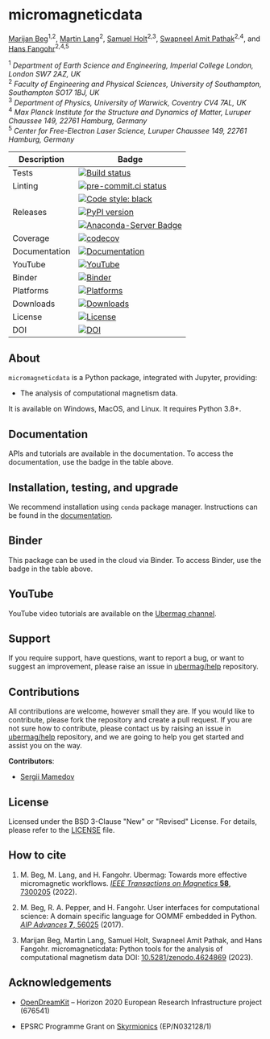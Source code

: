 # micromagneticdata

[Marijan Beg](https://github.com/marijanbeg)<sup>1,2</sup>, [Martin Lang](https://github.com/lang-m)<sup>2</sup>, [Samuel Holt](https://github.com/samjrholt)<sup>2,3</sup>, [Swapneel Amit Pathak](https://github.com/swapneelap)<sup>2,4</sup>, and [Hans Fangohr](https://github.com/fangohr)<sup>2,4,5</sup>

<sup>1</sup> *Department of Earth Science and Engineering, Imperial College London, London SW7 2AZ, UK*  
<sup>2</sup> *Faculty of Engineering and Physical Sciences, University of Southampton, Southampton SO17 1BJ, UK*  
<sup>3</sup> *Department of Physics, University of Warwick, Coventry CV4 7AL, UK*  
<sup>4</sup> *Max Planck Institute for the Structure and Dynamics of Matter, Luruper Chaussee 149, 22761 Hamburg, Germany*  
<sup>5</sup> *Center for Free-Electron Laser Science, Luruper Chaussee 149, 22761 Hamburg, Germany*  


| Description | Badge |
| --- | --- |
| Tests | [![Build status](https://github.com/ubermag/micromagneticdata/workflows/workflow/badge.svg)](https://github.com/ubermag/micromagneticdata/actions?query=workflow%3Aworkflow) |
| Linting | [![pre-commit.ci status](https://results.pre-commit.ci/badge/github/ubermag/micromagneticdata/master.svg)](https://results.pre-commit.ci/latest/github/ubermag/micromagneticdata/master) |
|         | [![Code style: black](https://img.shields.io/badge/code%20style-black-000000.svg)](https://github.com/psf/black) |
| Releases | [![PyPI version](https://badge.fury.io/py/micromagneticdata.svg)](https://badge.fury.io/py/micromagneticdata) |
|          | [![Anaconda-Server Badge](https://anaconda.org/conda-forge/micromagneticdata/badges/version.svg)](https://anaconda.org/conda-forge/micromagneticdata) |
| Coverage | [![codecov](https://codecov.io/gh/ubermag/micromagneticdata/branch/master/graph/badge.svg?token=hcK4fofmrL)](https://codecov.io/gh/ubermag/micromagneticdata) |
| Documentation | [![Documentation](https://img.shields.io/badge/Docs-ubermag.github.io-blue)](https://ubermag.github.io/documentation/micromagneticdata.html) |
| YouTube | [![YouTube](https://img.shields.io/badge/YouTube-ubermag-blue)](https://www.youtube.com/channel/UC7MSqVQSMFV42R1jAYmKGLg) |
| Binder | [![Binder](https://mybinder.org/badge_logo.svg)](https://mybinder.org/v2/gh/ubermag/micromagneticdata/latest?urlpath=lab/tree/docs) |
| Platforms | [![Platforms](https://anaconda.org/conda-forge/micromagneticdata/badges/platforms.svg)](https://anaconda.org/conda-forge/micromagneticdata) |
| Downloads | [![Downloads](https://anaconda.org/conda-forge/micromagneticdata/badges/downloads.svg)](https://anaconda.org/conda-forge/micromagneticdata) |
| License | [![License](https://img.shields.io/badge/License-BSD%203--Clause-blue.svg)](https://opensource.org/licenses/BSD-3-Clause) |
| DOI | [![DOI](https://zenodo.org/badge/DOI/10.5281/zenodo.4624869.svg)](https://doi.org/10.5281/zenodo.4624869) |

## About

`micromagneticdata` is a Python package, integrated with Jupyter, providing:

- The analysis of computational magnetism data.


It is available on Windows, MacOS, and Linux. It requires Python 3.8+.

## Documentation

APIs and tutorials are available in the documentation. To access the documentation, use the badge in the table above.

## Installation, testing, and upgrade

We recommend installation using `conda` package manager. Instructions can be found in the [documentation](https://ubermag.github.io/installation.html).

## Binder

This package can be used in the cloud via Binder. To access Binder, use the badge in the table above.

## YouTube

YouTube video tutorials are available on the [Ubermag channel](https://www.youtube.com/channel/UC7MSqVQSMFV42R1jAYmKGLg).

## Support

If you require support, have questions, want to report a bug, or want to suggest an improvement, please raise an issue in [ubermag/help](https://github.com/ubermag/help) repository.

## Contributions

All contributions are welcome, however small they are. If you would like to contribute, please fork the repository and create a pull request. If you are not sure how to contribute, please contact us by raising an issue in [ubermag/help](https://github.com/ubermag/help) repository, and we are going to help you get started and assist you on the way.

**Contributors**:

- [Sergii Mamedov](https://github.com/sergii-mamedov)

## License

Licensed under the BSD 3-Clause "New" or "Revised" License. For details, please refer to the [LICENSE](LICENSE) file.

## How to cite

1. M. Beg, M. Lang, and H. Fangohr. Ubermag: Towards more effective micromagnetic workflows. [*IEEE Transactions on Magnetics* **58**, 7300205](https://doi.org/10.1109/TMAG.2021.3078896) (2022).

2. M. Beg, R. A. Pepper, and H. Fangohr. User interfaces for computational science: A domain specific language for OOMMF embedded in Python. [*AIP Advances* **7**, 56025](http://aip.scitation.org/doi/10.1063/1.4977225) (2017).

3. Marijan Beg, Martin Lang, Samuel Holt, Swapneel Amit Pathak, and Hans Fangohr. micromagneticdata: Python tools for the analysis of computational magnetism data DOI: [10.5281/zenodo.4624869](http://doi.org/10.5281/zenodo.4624869) (2023).

## Acknowledgements

- [OpenDreamKit](http://opendreamkit.org/) – Horizon 2020 European Research Infrastructure project (676541)

- EPSRC Programme Grant on [Skyrmionics](http://www.skyrmions.ac.uk) (EP/N032128/1)

